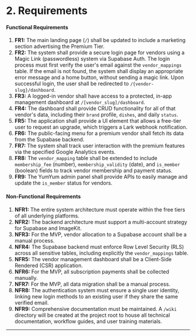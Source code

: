 # 2. Requirements

#### **Functional Requirements**

1.  **FR1:** The main landing page (`/`) shall be updated to include a marketing section advertising the Premium Tier.
2.  **FR2:** The system shall provide a secure login page for vendors using a Magic Link (passwordless) system via Supabase Auth. The login process must first verify the user's email against the `vendor_mappings` table. If the email is not found, the system shall display an appropriate error message and a home button, without sending a magic link. Upon successful login, the user shall be redirected to `/{vendor-slug}/dashboard`.
3.  **FR3:** A logged-in vendor shall have access to a protected, in-app management dashboard at `/[vendor_slug]/dashboard`.
4.  **FR4:** The dashboard shall provide CRUD functionality for all of that vendor's data, including their `brand` profile, `dishes`, and daily `status`.
5.  **FR5:** The application shall provide a UI element that allows a free-tier user to request an upgrade, which triggers a Lark webhook notification.
6.  **FR6:** The public-facing menu for a premium vendor shall fetch its data from the Supabase backend.
7.  **FR7:** The system shall track user interaction with the premium features via the specified Google Analytics events.
8.  **FR8:** The `vendor_mapping` table shall be extended to include `membership_fee` (number), `membership_validity` (date), and `is_member` (boolean) fields to track vendor membership and payment status.
9.  **FR9:** The YumYum admin panel shall provide APIs to easily manage and update the `is_member` status for vendors.

#### **Non-Functional Requirements**

1.  **NFR1:** The entire system architecture must operate within the free tiers of all underlying platforms.
2.  **NFR2:** The backend architecture must support a multi-account strategy for Supabase and ImageKit.
3.  **NFR3:** For the MVP, vendor allocation to a Supabase account shall be a manual process.
4.  **NFR4:** The Supabase backend must enforce Row Level Security (RLS) across all sensitive tables, including explicitly the `vendor_mappings` table.
5.  **NFR5:** The vendor management dashboard shall be a Client-Side Rendered (CSR) application.
6.  **NFR6:** For the MVP, all subscription payments shall be collected manually.
7.  **NFR7:** For the MVP, all data migration shall be a manual process.
8.  **NFR8:** The authentication system must ensure a single user identity, linking new login methods to an existing user if they share the same verified email.
9.  **NFR9:** Comprehensive documentation must be maintained. A `/wiki` directory will be created at the project root to house all technical documentation, workflow guides, and user training materials.

---
